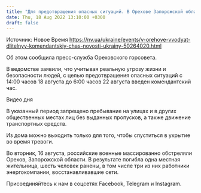 ```yaml
---
title: "Для предотвращения опасных ситуаций. В Орехове Запорожской области вводят длительный комендантский час"
date: Thu, 18 Aug 2022 13:10:00 +0300
draft: false
---
```

Источник: Новое Время https://nv.ua/ukraine/events/v-orehove-vvodyat-dlitelnyy-komendantskiy-chas-novosti-ukrainy-50264020.html


Об этом сообщила пресс-служба Ореховского горсовета.

В ведомстве заявили, что учитывая реальную угрозу жизни и безопасности людей, с целью предотвращения опасных ситуаций с 14:00 часов 18 августа до 6:00 часов 22 августа введен комендантский час.

 Видео дня   

В указанный период запрещено пребывание на улицах и в других общественных местах лиц без выданных пропусков, а также движение транспортных средств.

Из дома можно выходить только для того, чтобы спуститься в укрытие во время тревоги.

Во вторник, 16 августа, российские военные массированно обстреляли Орехов, Запорожской области. В результате погибла одна местная жительница, шесть человек ранены, в том числе три из них работники энергокомпании, восстанавливавшие сети.

Присоединяйтесь к нам в соцсетях Facebook, Telegram и Instagram.
